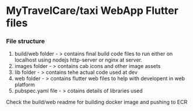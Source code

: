 # MyTravelCare/taxi WebApp Flutter files

### File structure
1. build/web folder - > contains final build code files to run either on localhost using nodejs http-server or nginx at server.
2. images folder - > contains cab icons and other image assets
3. lib folder - > contains tehe actual code used at dev
4. web folder - > contains flutter web files to help with developent in web platform
5. pubspec.yaml file - > cotains details of libraries used

Check the build/web readme for building docker image and pushing to ECR
